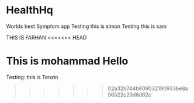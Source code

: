 # HealthHq
Worlds best Symptom app
Testing this is simon
Testing this is sam

THIS IS FARHAN
<<<<<<< HEAD

This is mohammad
Hello
=======
Testing: this is Tenzin
>>>>>>> 02a32b744b809032190933be8a56522c20d8d62c
